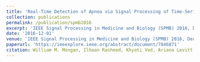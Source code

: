 ```yaml
---
title: 'Real-Time Detection of Apnea via Signal Processing of Time-Series Properties of RFID-Based Smart Garments'
collection: publications
permalink: /publication/spmb2016
excerpt: 'IEEE Signal Processing in Medicine and Biology (SPMB) 2016, December, 2016.'
date: '2016-12-01'
venue: 'IEEE Signal Processing in Medicine and Biology (SPMB) 2016, December, 2016.'
paperurl: 'https://ieeexplore.ieee.org/abstract/document/7846871'
citation: William M. Mongan, Ilhaan Rasheed, Khyati Ved, Ariana Levitt, Endla Anday, Kapil Dandekar, Genevieve Dion, Timothy Kurzweg, and Adam Fontecchio. Real-Time Detection of Apnea via Signal Processing of Time-Series Properties of RFID-Based Smart Garments IEEE Signal Processing in Medicine and Biology (SPMB) 2016, December, 2016.
---
```


